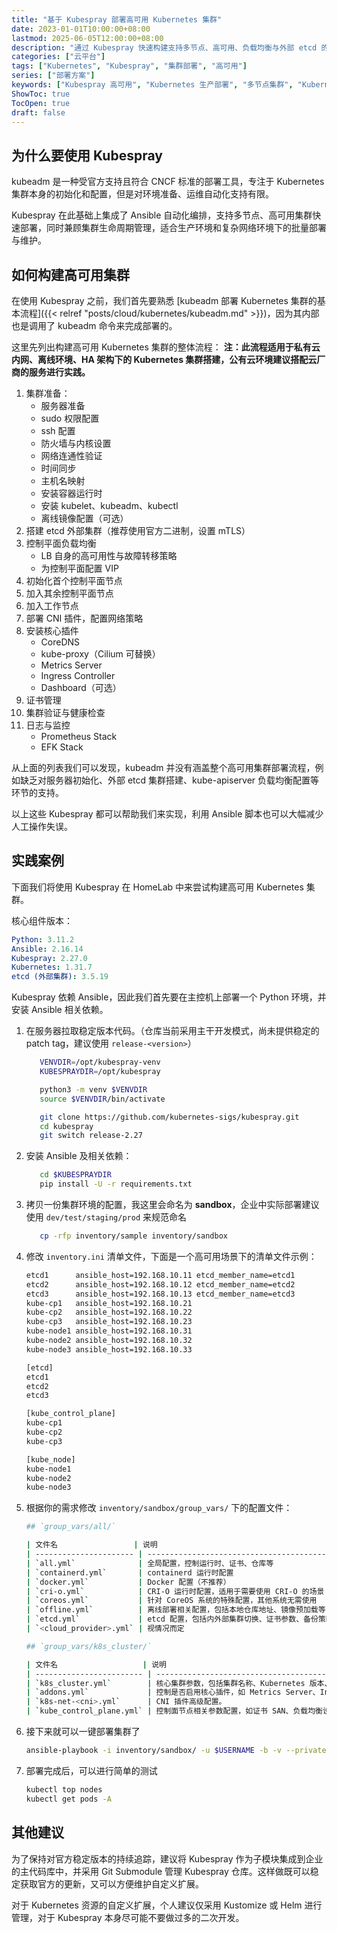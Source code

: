 ```yaml
---
title: "基于 Kubespray 部署高可用 Kubernetes 集群"
date: 2023-01-01T10:00:00+08:00
lastmod: 2025-06-05T12:00:00+08:00
description: "通过 Kubespray 快速构建支持多节点、高可用、负载均衡与外部 etcd 的 Kubernetes 集群，适用于生产环境部署。"
categories: ["云平台"]
tags: ["Kubernetes", "Kubespray", "集群部署", "高可用"]
series: ["部署方案"]
keywords: ["Kubespray 高可用", "Kubernetes 生产部署", "多节点集群", "Kubernetes 集群搭建"]
ShowToc: true
TocOpen: true
draft: false
---
```


## 为什么要使用 Kubespray

kubeadm 是一种受官方支持且符合 CNCF 标准的部署工具，专注于 Kubernetes 集群本身的初始化和配置，但是对环境准备、运维自动化支持有限。

Kubespray 在此基础上集成了 Ansible 自动化编排，支持多节点、高可用集群快速部署，同时兼顾集群生命周期管理，适合生产环境和复杂网络环境下的批量部署与维护。

## 如何构建高可用集群

在使用 Kubespray 之前，我们首先要熟悉 [kubeadm 部署 Kubernetes 集群的基本流程]({{< relref "posts/cloud/kubernetes/kubeadm.md" >}})，因为其内部也是调用了 kubeadm 命令来完成部署的。

这里先列出构建高可用 Kubernetes 集群的整体流程：
**注：此流程适用于私有云内网、离线环境、HA 架构下的 Kubernetes 集群搭建，公有云环境建议搭配云厂商的服务进行实践。**

1. 集群准备：
   * 服务器准备
   * sudo 权限配置
   * ssh 配置
   * 防火墙与内核设置
   * 网络连通性验证
   * 时间同步
   * 主机名映射
   * 安装容器运行时
   * 安装 kubelet、kubeadm、kubectl
   * 离线镜像配置（可选）
1. 搭建 etcd 外部集群（推荐使用官方二进制，设置 mTLS）
1. 控制平面负载均衡
   * LB 自身的高可用性与故障转移策略
   * 为控制平面配置 VIP
1. 初始化首个控制平面节点
1. 加入其余控制平面节点
1. 加入工作节点
1. 部署 CNI 插件，配置网络策略
1. 安装核心插件
   * CoreDNS
   * kube-proxy（Cilium 可替换）
   * Metrics Server
   * Ingress Controller
   * Dashboard（可选）
1. 证书管理
1. 集群验证与健康检查
1. 日志与监控
   * Prometheus Stack
   * EFK Stack

从上面的列表我们可以发现，kubeadm 并没有涵盖整个高可用集群部署流程，例如缺乏对服务器初始化、外部 etcd 集群搭建、kube-apiserver 负载均衡配置等环节的支持。

以上这些 Kubespray 都可以帮助我们来实现，利用 Ansible 脚本也可以大幅减少人工操作失误。

## 实践案例

下面我们将使用 Kubespray 在 HomeLab 中来尝试构建高可用 Kubernetes 集群。

核心组件版本：

```yaml
Python: 3.11.2
Ansible: 2.16.14
Kubespray: 2.27.0
Kubernetes: 1.31.7
etcd (外部集群): 3.5.19 
```

Kubespray 依赖 Ansible，因此我们首先要在主控机上部署一个 Python 环境，并安装 Ansible 相关依赖。

1. 在服务器拉取稳定版本代码。（仓库当前采用主干开发模式，尚未提供稳定的 patch tag，建议使用 `release-<version>`）

   ```bash
      VENVDIR=/opt/kubespray-venv
      KUBESPRAYDIR=/opt/kubespray

      python3 -m venv $VENVDIR
      source $VENVDIR/bin/activate

      git clone https://github.com/kubernetes-sigs/kubespray.git
      cd kubespray
      git switch release-2.27
   ```

1. 安装 Ansible 及相关依赖：

   ```bash
      cd $KUBESPRAYDIR
      pip install -U -r requirements.txt
   ```

1. 拷贝一份集群环境的配置，我这里会命名为 **sandbox**，企业中实际部署建议使用 `dev/test/staging/prod` 来规范命名

   ```bash
      cp -rfp inventory/sample inventory/sandbox
   ```

1. 修改 `inventory.ini` 清单文件，下面是一个高可用场景下的清单文件示例：

   ```bash
   etcd1      ansible_host=192.168.10.11 etcd_member_name=etcd1
   etcd2      ansible_host=192.168.10.12 etcd_member_name=etcd2
   etcd3      ansible_host=192.168.10.13 etcd_member_name=etcd3
   kube-cp1   ansible_host=192.168.10.21
   kube-cp2   ansible_host=192.168.10.22
   kube-cp3   ansible_host=192.168.10.23
   kube-node1 ansible_host=192.168.10.31
   kube-node2 ansible_host=192.168.10.32
   kube-node3 ansible_host=192.168.10.33

   [etcd]
   etcd1
   etcd2
   etcd3

   [kube_control_plane]
   kube-cp1
   kube-cp2
   kube-cp3

   [kube_node]
   kube-node1
   kube-node2
   kube-node3
   ```

1. 根据你的需求修改 `inventory/sandbox/group_vars/` 下的配置文件：

   ```bash
   ## `group_vars/all/`

   | 文件名                 | 说明                                                |
   | ---------------------- | --------------------------------------------------- |
   | `all.yml`              | 全局配置，控制运行时、证书、仓库等                  |
   | `containerd.yml`       | containerd 运行时配置                               |
   | `docker.yml`           | Docker 配置（不推荐）                               |
   | `cri-o.yml`            | CRI-O 运行时配置，适用于需要使用 CRI-O 的场景       |
   | `coreos.yml`           | 针对 CoreOS 系统的特殊配置，其他系统无需使用        |
   | `offline.yml`          | 离线部署相关配置，包括本地仓库地址、镜像预加载等    |
   | `etcd.yml`             | etcd 配置，包括内外部集群切换、证书参数、备份策略等 |
   | `<cloud_provider>.yml` | 视情况而定                                          |

   ## `group_vars/k8s_cluster/`
   
   | 文件名                   | 说明                                                                      |
   | ------------------------ | ------------------------------------------------------------------------- |
   | `k8s_cluster.yml`        | 核心集群参数，包括集群名称、Kubernetes 版本、控制面 VIP、LB 地址等        |
   | `addons.yml`             | 控制是否启用核心插件，如 Metrics Server、Ingress Controller、Dashboard 等 |
   | `k8s-net-<cni>.yml`      | CNI 插件高级配置。                                                        |
   | `kube_control_plane.yml` | 控制面节点相关参数配置，如证书 SAN、负载均衡设置等                        |
   ```

1. 接下来就可以一键部署集群了

   ```bash
   ansible-playbook -i inventory/sandbox/ -u $USERNAME -b -v --private-key=~/.ssh/id_rsa cluster.yml
   ```

1. 部署完成后，可以进行简单的测试

   ```bash
   kubectl top nodes
   kubectl get pods -A
   ```

## 其他建议

为了保持对官方稳定版本的持续追踪，建议将 Kubespray 作为子模块集成到企业的主代码库中，并采用 Git Submodule 管理 Kubespray 仓库。这样做既可以稳定获取官方的更新，又可以方便维护自定义扩展。

对于 Kubernetes 资源的自定义扩展，个人建议仅采用 Kustomize 或 Helm 进行管理，对于 Kubespray 本身尽可能不要做过多的二次开发。
